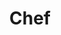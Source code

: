 ---
title: Chef
date: 
draft: false

# descripcion
description : Dije de plata y microcubic

materials: Plata 925

color: Plateado

dimensions: 2,5cm

code: 02-13-0112

type: "Dijes"

categories: []

# Images
# first image will be shown in the product page
images:
  # - image: "images/path_to_image"
  # La ubicacion de las imagenes es imagenes/Dijes/Dijes.Microcubic/02-13-0112-chef
  - image: "./images/dijes/microcubic/02-13-0112-chef_a.JPG"
  - image: "./images/dijes/microcubic/02-13-0112-chef_b.JPG"
---